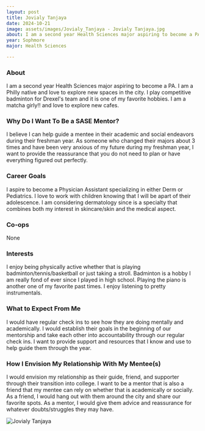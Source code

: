 ```yaml
---
layout: post
title: Jovialy Tanjaya 
date: 2024-10-21
image: assets/images/Jovialy_Tanjaya - Jovialy Tanjaya.jpg
about: I am a second year Health Sciences major aspiring to become a PA. I am a Philly native and love to explore new spaces in the city. I play competitive badminton for Drexel's team and it is one of my favorite hobbies. I am a matcha girly!! and love to explore new cafes. 
year: Sophmore
major: Health Sciences

---
```


### About

I am a second year Health Sciences major aspiring to become a PA. I am a Philly native and love to explore new spaces in the city. I play competitive badminton for Drexel's team and it is one of my favorite hobbies. I am a matcha girly!! and love to explore new cafes. 

### Why Do I Want To Be a SASE Mentor?

I believe I can help guide a mentee in their academic and social endeavors during their freshman year. As someone who changed their majors about 3 times and have been very anxious of my future during my freshman year, I want to provide the reassurance that you do not need to plan or have everything figured out perfectly.

### Career Goals

I aspire to become a Physician Assistant specializing in either Derm or Pediatrics. I love to work with children knowing that I will be apart of their adolescence. I am considering dermatology since is a specialty that combines both my interest in skincare/skin and the medical aspect. 

### Co-ops

None

### Interests

I enjoy being physically active whether that is playing badminton/tennis/basketball or just taking a stroll. Badminton is a hobby I am really fond of ever since I played in high school. Playing the piano is another one of my favorite past times. I enjoy listening to pretty instrumentals. 

### What to Expect From Me

I would have regular check ins to see how they are doing mentally and academically. I would establish their goals in the beginning of our mentorship and take each other into accountability through our regular check ins. I want to provide support and resources that I know and use to help guide them through the year. 

### How I Envision My Relationship With My Mentee(s) 

I would envision my relationship as their guide, friend, and supporter through their transition into college. I want to be a mentor that is also a friend that my mentee can rely on whether that is academically or socially. As a friend, I would hang out with them around the city and share our favorite spots. As a mentor, I would give them advice and reassurance for whatever doubts/struggles they may have.

<div class="text-center my-5">
    <img src="https://sase-drexel.github.io/mentorship-2024/assets/images/Jovialy_Tanjaya - Jovialy Tanjaya.jpg" alt="Jovialy Tanjaya" class="rounded post-img" />
</div>
